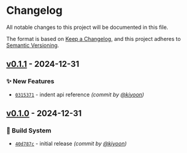 # Changelog
All notable changes to this project will be documented in this file.

The format is based on [Keep a Changelog](https://keepachangelog.com/en/1.0.0/),
and this project adheres to [Semantic Versioning](https://semver.org/spec/v2.0.0.html).



## [v0.1.1] - 2024-12-31
### :sparkles: New Features
- [`0315371`](https://github.com/kiyoon/mkdocs-material-github-flavored-template/commit/031537170d4d13949afb7219d68fbf8e56048ad8) - indent api reference *(commit by [@kiyoon](https://github.com/kiyoon))*


## [v0.1.0] - 2024-12-31
### :construction_worker: Build System
- [`40d787c`](https://github.com/kiyoon/mkdocs-material-github-flavored-template/commit/40d787c4a7cd7158309a4ec3ac3000c54f6ad9dc) - initial release *(commit by [@kiyoon](https://github.com/kiyoon))*

[v0.1.0]: https://github.com/kiyoon/mkdocs-material-github-flavored-template/compare/v0.0.0...v0.1.0
[v0.1.1]: https://github.com/kiyoon/mkdocs-material-github-flavored-template/compare/v0.1.0...v0.1.1
